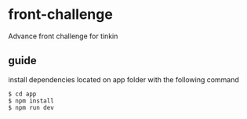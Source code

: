 # front-challenge

Advance front challenge for tinkin

## guide

install dependencies located on app folder with the following command

```
$ cd app
$ npm install
$ npm run dev
```
